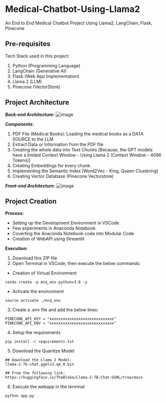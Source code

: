 # Medical-Chatbot-Using-Llama2
An End to End Medical Chatbot Project Using Llama2, LangChain, Flask, Pinecone

## Pre-requisites
Tech Stack used in this project:
1. Python (Programming Language)
2. LangChain (Generative AI)
3. Flask (Web App Implementation)
4. Llama 2 (LLM)
5. Pinecone (VectorStore)

## Project Architecture
_**Back-end Architecture:**_
![image](https://github.com/Kowshik-407/Medical-Chatbot-Using-Llama2/assets/66817358/b974e992-0492-42f0-991c-a8f56eed209e)


_**Components:**_
1. PDF File (Medical Books): Loading the medical books as a DATA SOURCE to the LLM
2. Extract Data or Information from the PDF file
3. Creating the whole data into Text Chunks [Because, the GPT models have a limited Context Window - Using Llama 2 (Context Window - 4096 Tokens)]
4. Creating Embeddings for every chunk.
5. Implementing the Semantic Index (Word2Vec - King, Queen Clustering)
6. Creating Vector Database (Pinecone Vectorstore)

_**Front-end Architecture:**_
![image](https://github.com/Kowshik-407/Medical-Chatbot-Using-Llama2/assets/66817358/a9d9fcc5-a358-4529-bc37-cef7abd69cb4)

## Project Creation
**Process:**
  - Setting up the Development Environment in VSCode
  - Few experiments in Anaconda Notebook
  - Coverting the Anaconda Notebook code into Modular Code
  - Creation of WebAPI using Streamlit

**Execution:**
1. Download this ZIP file
2. Open Terminal in VSCode, then execute the below commands:
- Creation of Virtual Environment
```
conda create -p mcq_env python=3.8 -y
```
- Activate the environment
```
source activate ./mcq_env
```
3. Create a .env file and add the below lines:
```
PINECONE_API_KEY = "xxxxxxxxxxxxxxxxxxxxxxxxxxxxx"
PINECONE_API_ENV = "xxxxxxxxxxxxxxxxxxxxxxxxxxxxx"
```
4. Setup the requirements
```
pip install -r requirements.txt
```
5. Download the Quantize Model
```
## Download the Llama 2 Model:
llama-2-7b-chat.ggmlv3.q4_0.bin

## From the following link:
https://huggingface.co/TheBloke/Llama-2-7B-Chat-GGML/tree/main
```
6. Execute the webapp in the terminal
```
python app.py
```
